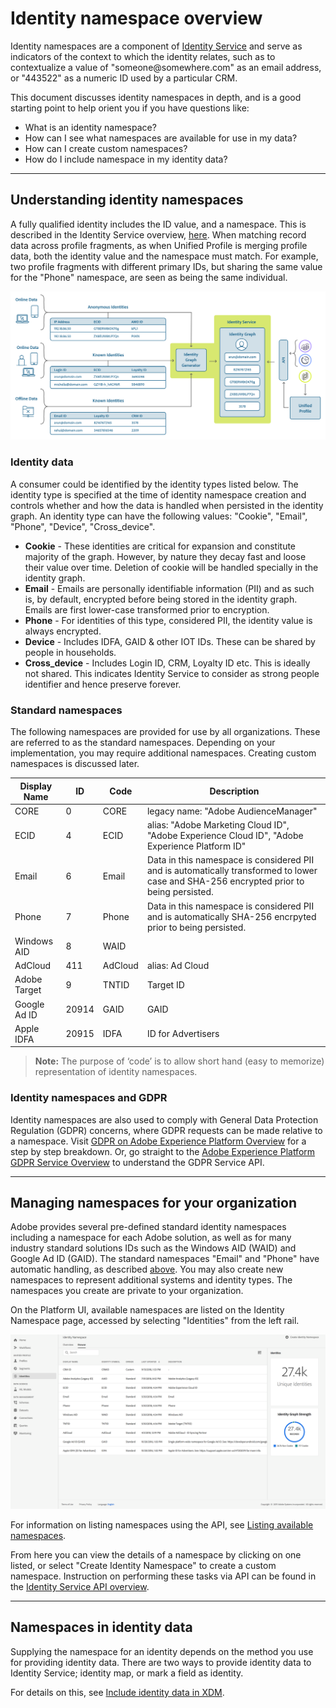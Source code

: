 # Identity namespace overview

Identity namespaces are a component of [Identity Service](../identity_services_architectural_overview/identity_services_architectural_overview.md) and serve as indicators of the context to which the identity relates, such as to contextualize a value of "someone<i></i>@somewhere.com" as an email address, or "443522" as a numeric ID used by a particular CRM. 

This document discusses identity namespaces in depth, and is a good starting point to help orient you if you have questions like:

* What is an identity namespace?
* How can I see what namespaces are available for use in my data?
* How can I create custom namespaces?
* How do I include namespace in my identity data?

---

## Understanding identity namespaces

A fully qualified identity includes the ID value, and a namespace. This is described in the Identity Service overview, [here](../identity_services_architectural_overview/identity_services_architectural_overview.md#identities). When matching record data across profile fragments, as when Unified Profile is merging profile data, both the identity value and the namespace must match. For example, two profile fragments with different primary IDs, but sharing the same value for the "Phone" namespace, are seen as being the same individual.

![](identity-service-stitching.png)

### Identity data

A consumer could be identified by the identity types listed below. The identity type is specified at the time of identity namespace creation and controls whether and how the data is handled when persisted in the identity graph. An identity type can have the following values: "Cookie", "Email", "Phone", "Device", "Cross_device".

* **Cookie** - These identities are critical for expansion and constitute majority of the graph. However, by nature they decay fast and loose their value over time. Deletion of cookie will be handled specially in the identity graph.
* **Email** - Emails are personally identifiable information (PII) and as such is, by default, encrypted before being stored in the identity graph. Emails are first lower-case transformed prior to encryption.
* **Phone** - For identities of this type, considered PII, the identity value is always encrypted.
* **Device** - Includes IDFA, GAID & other IOT IDs. These can be shared by people in households.
* **Cross_device** -  Includes Login ID, CRM, Loyalty ID etc. This is ideally not shared. This indicates Identity Service to consider as strong people identifier and hence preserve forever.

### Standard namespaces

The following namespaces are provided for use by all organizations. These are referred to as the standard namespaces. Depending on your implementation, you may require additional namespaces. Creating custom namespaces is discussed later.

|Display Name|ID|Code|Description|
|------------|---|---|-----------|
|CORE|0|CORE|legacy name: "Adobe AudienceManager"|
|ECID|4|ECID|alias: "Adobe Marketing Cloud ID", "Adobe Experience Cloud ID", "Adobe Experience Platform ID"|
|Email|6|Email|Data in this namespace is considered PII and is automatically transformed to lower case and SHA-256 encrypted prior to being persisted.|
|Phone|7|Phone|Data in this namespace is considered PII and is automatically SHA-256 encrpyted prior to being persisted.|
|Windows AID|8|WAID||
|AdCloud|411|AdCloud|alias: Ad Cloud|
|Adobe Target|9|TNTID|Target ID|
|Google Ad ID|20914|GAID|GAID|
|Apple IDFA|20915|IDFA|ID for Advertisers|

> **Note:** The purpose of ‘code’ is to allow short hand (easy to memorize) representation of identity namespaces.

### Identity namespaces and GDPR

Identity namespaces are also used to comply with General Data Protection Regulation (GDPR) concerns, where GDPR requests can be made relative to a namespace. Visit [GDPR on Adobe Experience Platform Overview](../../../../../api-specification/markdown/narrative/gdpr/gdpr-on-platform-overview.md) for a step by step breakdown. Or, go straight to the [Adobe Experience Platform GDPR Service Overview](../../../../../api-specification/markdown/narrative/gdpr/use-cases/gdpr-api-overview.md) to understand the GDPR Service API.

---

## Managing namespaces for your organization

Adobe provides several pre-defined standard identity namespaces including a namespace for each Adobe solution, as well as for many industry standard solutions IDs such as the Windows AID (WAID) and Google Ad ID (GAID). The standard namespaces "Email" and "Phone" have automatic handling, as described [above](#standard-namespaces). You may also create new namespaces to represent additional systems and identity types. The namespaces you create are private to your organization.

On the Platform UI, available namespaces are listed on the Identity Namespace page, accessed by selecting "Identities" from the left rail. 

![](identities-ui.png)

For information on listing namespaces using the API, see [Listing available namespaces](../identity_services_architectural_overview/identity_services_api.md#listing-available-namespaces).

From here you can view the details of a namespace by clicking on one listed, or select "Create Identity Namespace" to create a custom namespace. Instruction on performing these tasks via API can be found in the [Identity Service API overview](../identity_services_architectural_overview/identity_services_api.md).

---

## Namespaces in identity data

Supplying the namespace for an identity depends on the method you use for providing identity data. There are two ways to provide identity data to Identity Service; identity map, or mark a field as identity. 

For details on this, see [Include identity data in XDM](../identity_services_architectural_overview/identity_services_architectural_overview.md#include-identity-data-in-xdm).
